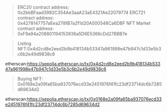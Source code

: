 >ERC20 contract address: 0x2bbBFaad3982C354Ae3aaA23aE4321Ae22079774
>ERC721 contract address: 0x4278147757aEea278fB7a2f1d20A500548Ca6DBF
>NFT Market contract address: 0xF9a94a208801194153936a5D6E5366cDd27BBB7e

>Listing NFT:0x4d2cd8e2eed2b9b418134b53347a961998e47b947c1d33e5b3c6b2e49d9838c6

etherscan:https://sepolia.etherscan.io/tx/0x4d2cd8e2eed2b9b418134b53347a961998e47b947c1d33e5b3c6b2e49d9838c6

>Buying NFT: 0x0168e2a09fa65ba937076ecd33e2451976f41fc23df23714dc6b7285d69634d2

etherscan:https://sepolia.etherscan.io/tx/0x0168e2a09fa65ba937076ecd33e2451976f41fc23df23714dc6b7285d69634d2